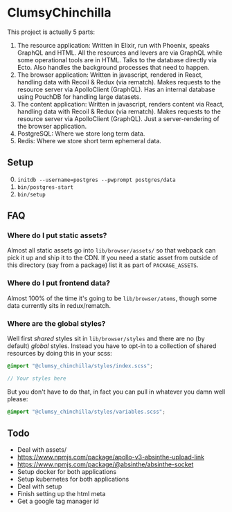 # ClumsyChinchilla

This project is actually 5 parts:

  1. The resource application: Written in Elixir, run with Phoenix, speaks GraphQL and HTML. All the resources and levers are via GraphQL while some operational tools are in HTML. Talks to the database directly via Ecto. Also handles the background processes that need to happen.
  2. The browser application: Written in javascript, rendered in React, handling data with Recoil & Redux (via rematch). Makes requests to the resource server via ApolloClient (GraphQL). Has an internal database using PouchDB for handling large datasets.
  3. The content application: Written in javascript, renders content via React, handling data with Recoil & Redux (via rematch). Makes requests to the resource server via ApolloClient (GraphQL). Just a server-rendering of the browser application.
  4. PostgreSQL: Where we store long term data.
  5. Redis: Where we store short term ephemeral data.

## Setup

  0. `initdb --username=postgres --pwprompt postgres/data`
  0. `bin/postgres-start`
  0. `bin/setup`

## FAQ

### Where do I put static assets?

Almost all static assets go into `lib/browser/assets/` so that webpack can pick it up and ship it to the CDN. If you need a static asset from outside of this directory (say from a package) list it as part of `PACKAGE_ASSETS`.

### Where do I put frontend data?

Almost 100% of the time it's going to be `lib/browser/atoms`, though some data currently sits in redux/rematch.

### Where are the global styles?

Well first *shared* styles sit in `lib/browser/styles` and there are no (by default) *global* styles. Instead you have to opt-in to a collection of shared resources by doing this in your scss:

``` scss
@import "@clumsy_chinchilla/styles/index.scss";

// Your styles here
```

But you don't have to do that, in fact you can pull in whatever you damn well please:

``` scss
@import "@clumsy_chinchilla/styles/variables.scss";

```

## Todo

  - Deal with assets/
  - https://www.npmjs.com/package/apollo-v3-absinthe-upload-link
  - https://www.npmjs.com/package/@absinthe/absinthe-socket
  - Setup docker for both applications
  - Setup kubernetes for both applications
  - Deal with setup
  - Finish setting up the html meta
  - Get a google tag manager id
